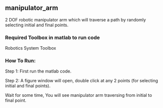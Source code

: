 ## manipulator_arm
2 DOF robotic manipulator arm which will traverse a path by randomly selecting initial and final points.

### Required Toolbox in matlab to run code
Robotics System Toolbox

### How To Run:
Step 1: First run the matlab code.

Step 2: A figure window will open, double click at any 2 points (for selecting initial and final points).

Wait for some time, You will see manipulator arm traversing from initial to final point.
